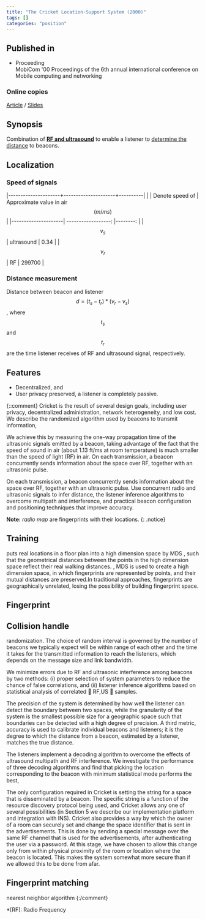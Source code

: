 ```yaml
---
title: "The Cricket Location-Support System (2000)"
tags: []
categories: "position"
---
```


## Published in
- Proceeding  
MobiCom '00 Proceedings of the 6th annual international conference on Mobile computing and networking

### Online copies
[Article][article_link]
/
[Slides](http://www0.cs.ucl.ac.uk/staff/B.Karp/gz06/s2009/gz06_s2009_groupA.pdf)

## Synopsis
Combination of [**RF and ultrasound**](#speed-of-signals) to enable a listener to [determine the distance](#distance-measurement) to beacons.

## Localization

### Speed of signals

|---------------------+---------------------+----------|
|                     | Denote speed of     | Approximate value in air $$(m/ms)$$ |
|---------------------| ------------------: |--------: |
| $$v_s$$             | ultrasound          | 0.34     |
| $$v_r$$             | RF                  | 299700   |

### Distance measurement 
Distance between beacon and listener $$d = (t_s - t_r) * (v_r - v_s)$$, where $$t_s$$ and $$t_r$$ are the time listener receives of RF and ultrasound signal, respectively.

## Features
- Decentralized, and
- User privacy preserved, a listener is completely passive. 

{::comment}
Cricket is the result of several design goals, including
user privacy, decentralized administration, network heterogeneity,
and low cost. We describe
the randomized algorithm used by beacons to transmit information,

We achieve this by measuring the one-way propagation
time of the ultrasonic signals emitted by a beacon, taking advantage
of the fact that the speed of sound in air (about 1.13 ft/ms at
room temperature) is much smaller than the speed of light (RF) in
air. On each transmission, a beacon concurrently sends information
about the space over RF, together with an ultrasonic pulse.

On each transmission, a beacon concurrently sends information
about the space over RF, together with an ultrasonic pulse.
Use concurrent radio and ultrasonic signals to infer distance, the listener inference algorithms to overcome multipath and interference, and practical beacon configuration and positioning techniques that improve accuracy.

**Note:** *radio map* are fingerprints with their locations.
{: .notice}

## Training
puts real locations in a floor plan into a high dimension space by MDS , such that the geometrical distances between the points in the high dimension space reflect
their real walking distances. , MDS is used to create a high dimension space, in which fingerprints are represented by points,
and their mutual distances are preserved.In traditional approaches, fingerprints are geographically unrelated, losing
the possibility of building fingerprint space.

## Fingerprint

## Collision handle
randomization.
The choice of random interval
is governed by the number of beacons we typically expect
will be within range of each other and the time it takes for the
transmitted information to reach the listeners, which depends on
the message size and link bandwidth.

We minimize errors due to RF and ultrasonic interference among
beacons by two methods: (i) proper selection of system parameters
to reduce the chance of false correlations, and (ii) listener inference
algorithms based on statistical analysis of correlated 􀀀 RF,US

samples.

The precision of the system
is determined by how well the listener can detect the boundary between
two spaces, while the granularity of the system is the smallest
possible size for a geographic space such that boundaries can be
detected with a high degree of precision. A third metric, accuracy is
used to calibrate individual beacons and listeners; it is the degree to
which the distance from a beacon, estimated by a listener, matches
the true distance.

The listeners implement a decoding
algorithm to overcome the effects of ultrasound multipath
and RF interference. We investigate the performance of three decoding
algorithms and find that picking the location corresponding
to the beacon with minimum statistical mode performs the best,

The only configuration required in Cricket is setting the string for
a space that is disseminated by a beacon. The specific string is a
function of the resource discovery protocol being used, and Cricket
allows any one of several possibilities (in Section 5 we describe our
implementation platform and integration with INS). Cricket also
provides a way by which the owner of a room can securely set and
change the space identifier that is sent in the advertisements. This is
done by sending a special message over the same RF channel that
is used for the advertisements, after authenticating the user via a
password. At this stage, we have chosen to allow this change only
from within physical proximity of the room or location where the
beacon is located. This makes the system somewhat more secure
than if we allowed this to be done from afar.

## Fingerprint matching
nearest neighbor algorithm
{:/comment}

[article_link]: http://nms.lcs.mit.edu/papers/cricket.pdf

*[RF]: Radio Frequency